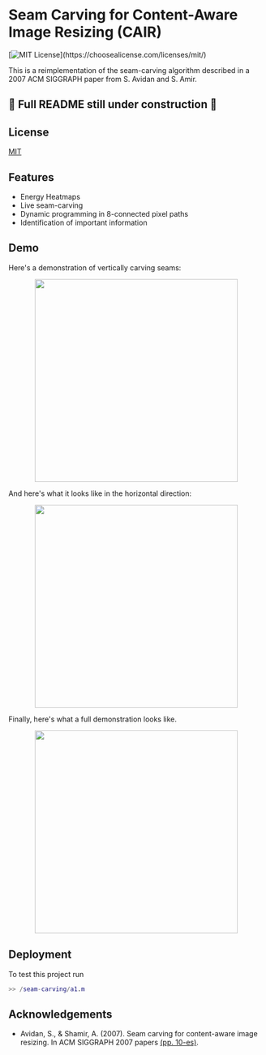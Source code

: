 
# Seam Carving for Content-Aware Image Resizing (CAIR)

[![MIT License](https://img.shields.io/apm/l/atomic-design-ui.svg?)](https://choosealicense.com/licenses/mit/)

This is a reimplementation of the seam-carving algorithm described in a 2007 ACM SIGGRAPH paper from S. Avidan and S. Amir.

## 🚧 Full README still under construction 🚧

## License

[MIT](https://choosealicense.com/licenses/mit/)

  
## Features

- Energy Heatmaps
- Live seam-carving
- Dynamic programming in 8-connected pixel paths
- Identification of important information
  
## Demo

Here's a demonstration of vertically carving seams:
<p align="center">
  <img src="https://user-images.githubusercontent.com/49384703/146843024-f3e40187-f72e-43cb-8b32-b3fa738da04b.gif" width=400> 
</p>

And here's what it looks like in the horizontal direction:
<p align="center">
  <img src="https://user-images.githubusercontent.com/49384703/146843037-89a992ed-b6d1-4c71-bda7-13076cc5bef8.gif" width=400> 
</p>

Finally, here's what a full demonstration looks like.

<p align="center">
  <img src="https://user-images.githubusercontent.com/49384703/146843044-55c62bd1-e1bc-4f1a-a811-46f304c1bfb5.gif" width=400> 
</p>

## Deployment

To test this project run

```MATLAB
>> /seam-carving/a1.m
```

## Acknowledgements

 - Avidan, S., & Shamir, A. (2007). Seam carving for content-aware image resizing. In ACM SIGGRAPH 2007 papers [(pp. 10-es)](https://faculty.idc.ac.il/arik/SCWeb/imret/index.html).
